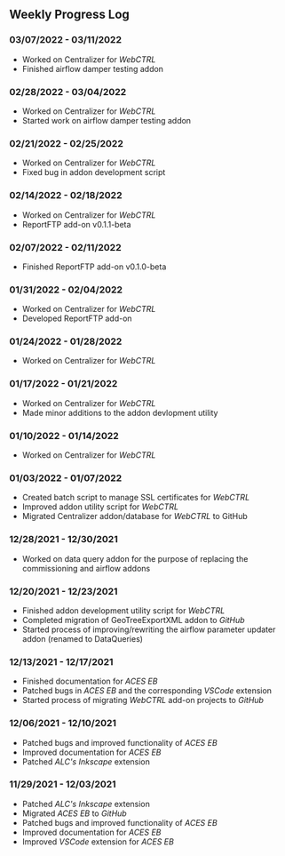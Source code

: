 ## Weekly Progress Log

### **03/07/2022 - 03/11/2022**
- Worked on Centralizer for *WebCTRL*
- Finished airflow damper testing addon

### **02/28/2022 - 03/04/2022**
- Worked on Centralizer for *WebCTRL*
- Started work on airflow damper testing addon

### **02/21/2022 - 02/25/2022**
- Worked on Centralizer for *WebCTRL*
- Fixed bug in addon development script

### **02/14/2022 - 02/18/2022**
- Worked on Centralizer for *WebCTRL*
- ReportFTP add-on v0.1.1-beta

### **02/07/2022 - 02/11/2022**
- Finished ReportFTP add-on v0.1.0-beta

### **01/31/2022 - 02/04/2022**
- Worked on Centralizer for *WebCTRL*
- Developed ReportFTP add-on

### **01/24/2022 - 01/28/2022**
- Worked on Centralizer for *WebCTRL*

### **01/17/2022 - 01/21/2022**
- Worked on Centralizer for *WebCTRL*
- Made minor additions to the addon devlopment utility

### **01/10/2022 - 01/14/2022**
- Worked on Centralizer for *WebCTRL*

### **01/03/2022 - 01/07/2022**
- Created batch script to manage SSL certificates for *WebCTRL*
- Improved addon utility script for *WebCTRL*
- Migrated Centralizer addon/database for *WebCTRL* to GitHub

### **12/28/2021 - 12/30/2021**
- Worked on data query addon for the purpose of replacing the commissioning and airflow addons

### **12/20/2021 - 12/23/2021**
- Finished addon development utility script for *WebCTRL*
- Completed migration of GeoTreeExportXML addon to *GitHub*
- Started process of improving/rewriting the airflow parameter updater addon (renamed to DataQueries)

### **12/13/2021 - 12/17/2021**
- Finished documentation for *ACES EB*
- Patched bugs in *ACES EB* and the corresponding *VSCode* extension
- Started process of migrating *WebCTRL* add-on projects to *GitHub*

### **12/06/2021 - 12/10/2021**
- Patched bugs and improved functionality of *ACES EB*
- Improved documentation for *ACES EB*
- Patched *ALC's Inkscape* extension

### **11/29/2021 - 12/03/2021**
- Patched *ALC's Inkscape* extension
- Migrated *ACES EB* to *GitHub*
- Patched bugs and improved functionality of *ACES EB*
- Improved documentation for *ACES EB*
- Improved *VSCode* extension for *ACES EB*
